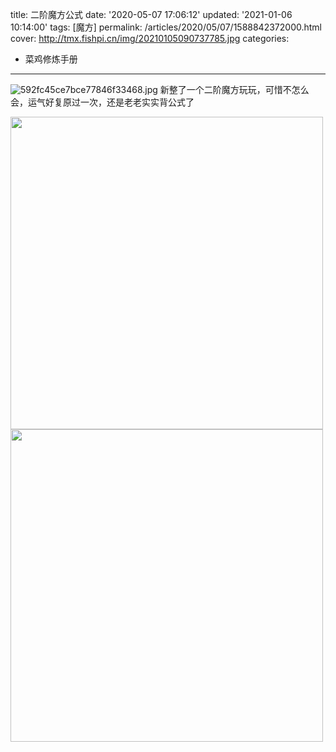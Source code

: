 title: 二阶魔方公式
date: '2020-05-07 17:06:12'
updated: '2021-01-06 10:14:00'
tags: [魔方]
permalink: /articles/2020/05/07/1588842372000.html
cover: http://tmx.fishpi.cn/img/20210105090737785.jpg
categories: 
- 菜鸡修炼手册
---
![592fc45ce7bce77846f33468.jpg](http://tmx.fishpi.cn/img/20210105090737785.jpg)
新整了一个二阶魔方玩玩，可惜不怎么会，运气好复原过一次，还是老老实实背公式了

<img src="http://tmx.fishpi.cn/img/z1n_IMG20200507165800-178e9125.jpg"  style="width: 500px;"/>
<br/>

<img src="http://tmx.fishpi.cn/img/U0s_IMG20200507165823-8c5beaba.jpg"  style="width: 500px;"/>

